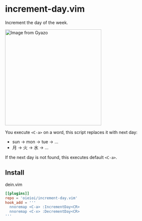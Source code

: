 increment-day.vim
======================

Increment the day of the week.

<a href="https://gyazo.com/40151b5a5a7ac699607cb33348ce3071"><img src="https://i.gyazo.com/40151b5a5a7ac699607cb33348ce3071.gif" alt="Image from Gyazo" width="314"/></a>

You execute `<C-a>` on a word, this script replaces it with next day:

- sun -> mon -> tue -> ...
- 月 -> 火 -> 水 -> ...

If the next day is not found, this executes default `<C-a>`.

Install
--------

dein.vim

```toml:your_dein.toml
[[plugins]]
repo = 'oieioi/increment-day.vim'
hook_add = '''
  nnoremap <C-a> :IncrementDay<CR>
  nnoremap <C-x> :DecrementDay<CR>
'''
```
